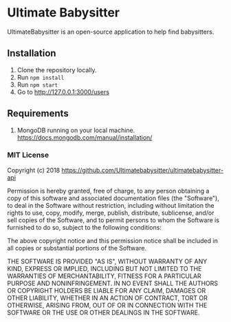 # Ultimate Babysitter

UltimateBabysitter is an open-source application to help find babysitters.

## Installation
1. Clone the repository locally.
2. Run `npm install`
3. Run `npm start`
4. Go to http://127.0.0.1:3000/users

## Requirements
1. MongoDB running on your local machine. https://docs.mongodb.com/manual/installation/


### MIT License

Copyright (c) 2018 https://github.com/Ultimatebabysitter/ultimatebabysitter-api

Permission is hereby granted, free of charge, to any person obtaining a copy
of this software and associated documentation files (the "Software"), to deal
in the Software without restriction, including without limitation the rights
to use, copy, modify, merge, publish, distribute, sublicense, and/or sell
copies of the Software, and to permit persons to whom the Software is
furnished to do so, subject to the following conditions:

The above copyright notice and this permission notice shall be included in all
copies or substantial portions of the Software.

THE SOFTWARE IS PROVIDED "AS IS", WITHOUT WARRANTY OF ANY KIND, EXPRESS OR
IMPLIED, INCLUDING BUT NOT LIMITED TO THE WARRANTIES OF MERCHANTABILITY,
FITNESS FOR A PARTICULAR PURPOSE AND NONINFRINGEMENT. IN NO EVENT SHALL THE
AUTHORS OR COPYRIGHT HOLDERS BE LIABLE FOR ANY CLAIM, DAMAGES OR OTHER
LIABILITY, WHETHER IN AN ACTION OF CONTRACT, TORT OR OTHERWISE, ARISING FROM,
OUT OF OR IN CONNECTION WITH THE SOFTWARE OR THE USE OR OTHER DEALINGS IN THE
SOFTWARE.
